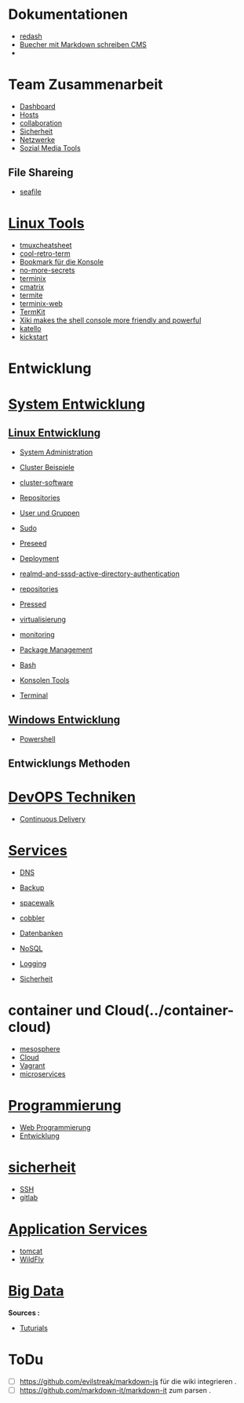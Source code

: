 # Dokumentationen

* [redash](https://redash.io/help/aboutrd/aboutrd.html#whats_redash)
* [Buecher mit Markdown schreiben CMS](https://www.bookstackapp.com/)
* []()

# Team Zusammenarbeit

* [Dashboard](../dashboard)
* [Hosts](../hosts)
* [collaboration](../collaboration)
* [Sicherheit](../sicherheit)
* [Netzwerke](../netzwerke)
* [Sozial Media Tools](../sozial-media-tools)

## File Shareing
* [seafile](https://www.seafile.com/en/features/)

# [Linux Tools](../linux-system-tools)

* [tmuxcheatsheet](https://tmuxcheatsheet.com/)
* [cool-retro-term](https://github.com/Swordfish90/cool-retro-term )
* [Bookmark für die Konsole](https://itsfoss.com/buku-command-line-bookmark-manager-linux/)
* [no-more-secrets](https://github.com/bartobri/no-more-secrets)
* [terminix](https://github.com/gnunn1/terminix)
* [cmatrix](http://www.asty.org/cmatrix/)
* [termite](https://github.com/thestinger/termite)
* [terminix-web](https://gnunn1.github.io/terminix-web/)
* [TermKit](https://github.com/unconed/TermKit)
* [Xiki makes the shell console more friendly and powerful](http://xiki.org/ )
* [katello](https://gitlab.com/tobkern1980/home-net4-environment/wikis/katello)
* [kickstart](../kickstart)

# Entwicklung 

# [System Entwicklung](../system-development)

## [Linux Entwicklung](../entwicklung)
* [System Administration](../system-administration)
* [Cluster Beispiele](../cluster-beispiele)
* [cluster-software](../cluster-software)
* [Repositories](../repositories)
* [User und Gruppen](../user-und-gruppen)
* [Sudo](../sudo)
* [Preseed](../preseed)

* [Deployment](../deployment)
* [realmd-and-sssd-active-directory-authentication](../realmd-and-sssd-active-directory-authentication)
* [repositories](../repositories)
* [Pressed](../preseed)
* [virtualisierung](../virtualisierung)
* [monitoring](../monitoring)
* [Package Management ](../package-management)
* [Bash](../bash)
* [Konsolen Tools](../konsolen-tools)
* [Terminal](../terminal)

## [Windows Entwicklung](../entwicklung)

* [Powershell](../powershell-basic)

## Entwicklungs Methoden

# [DevOPS Techniken](https://gitlab.com/tobkern1980/home-net4-environment/wikis/devops)
* [Continuous Delivery](../continuous-delivery)

# [Services](../services)
* [DNS](../dns)
* [Backup](../backup)
* [spacewalk](../spacewalk)
* [cobbler](../cobbler)
* [Datenbanken](../datenbanken)
* [NoSQL](../nosql)

* [Logging](../logging)
* [Sicherheit](../sicherheit)

# container und Cloud(../container-cloud)
* [mesosphere](../mesosphere)
* [Cloud](../cloud)
* [Vagrant](../vagrant)
* [microservices](../microservices)

# [Programmierung](../Programmierung)

* [Web Programmierung](../web-programmierung)
* [Entwicklung](../entwicklung)

# [sicherheit](../sicherheit)

* [SSH](../arbeiten-mit-ssh)
* [gitlab](../arbeiten-mit-gitlab)

# [Application Services](../application-server)
* [tomcat](../tomcat)
* [WildFly](../wildfly)

# [Big Data](../bigdata)

**Sources :**
 * [Tuturials](http://www.gtkdb.de/index_34_2792.html)

ToDu
====
* [ ]  https://github.com/evilstreak/markdown-js für die wiki integrieren .
* [ ]  https://github.com/markdown-it/markdown-it zum parsen .
